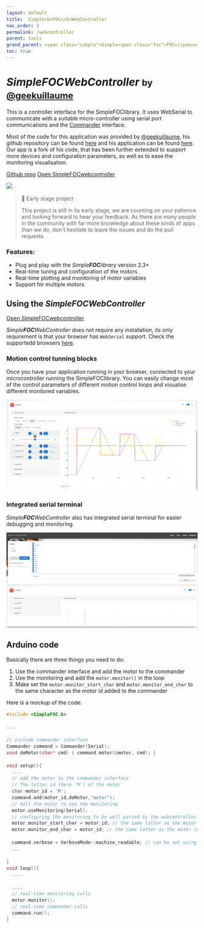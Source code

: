 ```yaml
---
layout: default
title:  Simple<b>FOC</b>WebController
nav_order: 3
permalink: /webcontroller
parent: tools
grand_parent: <span class="simple">Simple<span class="foc">FOC</span>utils</span>
toc: true
---
```



#  *Simple**FOC**WebController*  <small>by [@geekuillaume](https://github.com/geekuillaume) </small>

This is a controller interface for the <span class="simple">Simple<span class="foc">FOC</span>library</span>. It uses WebSerial to communicate with a suitable micro-controller using serial port communications and the [Commander](commander_interface) interface.

Most of the code for this application was provided by [@geekuillaume](https://github.com/geekuillaume), his github repository can be found [here](https://github.com/geekuillaume/simplefoc-webcontroller) and his application can be found [here](https://simplefoc.besson.co/). 
Our app is a fork of his code, that has been further extended to support more devices and configuration parameters, as well as to ease the monitoring visualisation. 

<a href ="https://github.com/geekuillaume/simplefoc-webcontroller" class="btn btn"><i class="fa fa-github"></i> Github repo</a> <a href ="https://webcontroller.simplefoc.com/" class="btn btn-primary"><i class="fa fa-github"></i> Open <span class="simple">Simple<span class="foc">FOC</span>webcontroller</span></a>   



<img  src="extras/Images/webcontroller.gif" >

<blockquote class="info">
<p class="heading">📢 Early stage project</p>
This project is still in its early stage, we are counting on your patience and looking forward to hear your feedback. As there are many people in the community with far more knowledge about these kinds of apps than we do, don't hesitate to leave the issues and do the pull requests. 
</blockquote>

### Features:
- Plug and play with the *Simple**FOC**library* version 2.3+
- Real-time tuning and configuration of the motors
- Real-time plotting and monitoring of motor variables
- Support for multiple motors


## Using the *Simple**FOC**WebController*

<a href ="https://webcontroller.simplefoc.com/" class="btn btn-primary"><i class="fa fa-github"></i> Open <span class="simple">Simple<span class="foc">FOC</span>webcontroller</span></a>  

*Simple**FOC**WebController* does not require any installation, its only requirement is that your browser has `WebSerial` support. Check the supportedd browsers [here](https://caniuse.com/web-serial).

### Motion control tunning  blocks
Once you have your application running in your browser, connected to your microcontroller running the <span class="simple">Simple<span class="foc">FOC</span>library</span>. You can easily change most of the control parameters of different motion control loops and visualise different monitored variables.

<img src="extras/Images/webcontroller_motor.png"  class="width80">

### Integrated serial terminal

*Simple**FOC**WebController* also has integrated serial terminal for easier debugging and monitoring.

<img  src="extras/Images/webcontroller_init.png" class="width80">


## Arduino code
Basically there are three things you need to do:
1. Use the commander interface and add the motor to the commander
2. Use the monitoring and add the `motor.monitor()` in the loop
3. Make set the `motor.monitor_start_char` and `motor.monitor_end_char` to the same character as the motor id added to the commander

Here is a mockup of the code:

```cpp
#include <SimpleFOC.h>

....

// include commander interface
Commander command = Commander(Serial);
void doMotor(char* cmd) { command.motor(&motor, cmd); }

void setup(){
  ....
  // add the motor to the commander interface
  // The letter id (here 'M') of the motor
  char motor_id = 'M';
  command.add(motor_id,doMotor,"motor");
  // tell the motor to use the monitoring
  motor.useMonitoring(Serial);
  // configuring the monitoring to be well parsed by the webcontroller
  motor.monitor_start_char = motor_id; // the same latter as the motor id in the commander 
  motor.monitor_end_char = motor_id; // the same latter as the motor id in the commander 

  command.verbose = VerboseMode::machine_readable; // can be set using the webcontroller - optional
  ...

}
void loop(){
  ....

  ....
  // real-time monitoring calls
  motor.monitor();
  // real-time commander calls
  command.run();
}
```